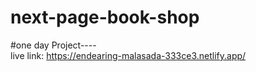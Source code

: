 # next-page-book-shop
#one day Project---- \
live link: https://endearing-malasada-333ce3.netlify.app/
